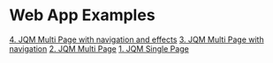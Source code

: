 Web App Examples
================

[4. JQM Multi Page with navigation and effects](http://htmlpreview.github.com/?https://github.com/leoz2011/web-app-examples/blob/master/jqm-multi-page-complex/index.html)
[3. JQM Multi Page with navigation](http://htmlpreview.github.com/?https://github.com/leoz2011/web-app-examples/blob/master/jqm-multi-page-nav/index.html)
[2. JQM Multi Page](http://htmlpreview.github.com/?https://github.com/leoz2011/web-app-examples/blob/master/jqm-multi-page/index.html)
[1. JQM Single Page](http://htmlpreview.github.com/?https://github.com/leoz2011/web-app-examples/blob/master/jqm-one-page/index.html)


